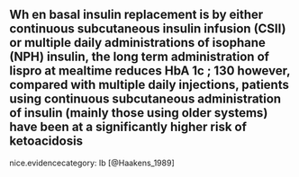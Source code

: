 Wh en basal insulin replacement is by either continuous subcutaneous insulin infusion (CSII) or multiple daily administrations of isophane (NPH) insulin, the long term administration of lispro at mealtime reduces HbA 1c ; 130 however, compared with multiple daily injections, patients using continuous subcutaneous administration of insulin (mainly those using older systems) have been at a significantly higher risk of ketoacidosis
---
 nice.evidencecategory: Ib
[@Haakens_1989]
